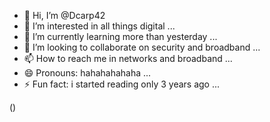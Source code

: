 - 👋 Hi, I’m @Dcarp42
- 👀 I’m interested in all things digital ...
- 🌱 I’m currently learning more than yesterday ...
- 💞️ I’m looking to collaborate on security and broadband ...
- 📫 How to reach me in networks and broadband ...
- 😄 Pronouns: hahahahahaha ...
- ⚡ Fun fact: i started reading only 3 years ago ...

<!---
Dcarp42/Dcarp42 is a ✨ special ✨ repository because its `README.md` (this file) appears on your GitHub profile.
You can click the Preview link to take a look at your changes.
--->
()